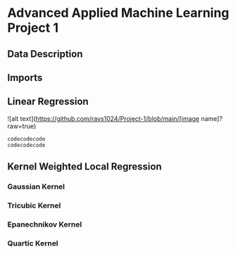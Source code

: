 # Advanced Applied Machine Learning Project 1

## Data Description

## Imports

## Linear Regression
![alt text](https://github.com/rays1024/Project-1/blob/main/[image name]?raw=true)
```
codecodecode
codecodecode
```

## Kernel Weighted Local Regression
### Gaussian Kernel
### Tricubic Kernel
### Epanechnikov Kernel
### Quartic Kernel

##
